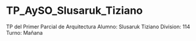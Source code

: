 # TP_AySO_Slusaruk_Tiziano
TP del Primer Parcial de Arquitectura
Alumno: Slusaruk Tiziano
Division: 114
Turno: Mañana

